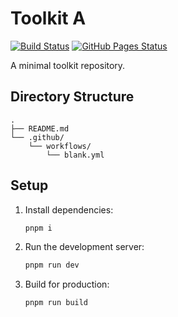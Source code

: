 # Toolkit A

[![Build Status](https://github.com/OWNER/REPO/actions/workflows/blank.yml/badge.svg)](https://github.com/OWNER/REPO/actions/workflows/blank.yml)
[![GitHub Pages Status](https://github.com/OWNER/REPO/actions/workflows/pages.yml/badge.svg)](https://github.com/OWNER/REPO/actions/workflows/pages.yml)

A minimal toolkit repository.

## Directory Structure

```
.
├── README.md
└── .github/
    └── workflows/
        └── blank.yml
```

## Setup

1. Install dependencies:
   ```sh
   pnpm i
   ```
2. Run the development server:
   ```sh
   pnpm run dev
   ```
3. Build for production:
   ```sh
   pnpm run build
   ```

